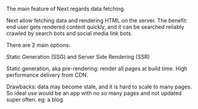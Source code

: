 The main feature of Next regards data fetching. 

Next allow fetching data and rendering HTML on the server. The benefit: end user gets rendered content quickly, and it can be searched reliably crawled by search bots and social media link bots.

There are 2 main options:

Static Generation (SSG) and Server Side Rendering (SSR)

Static generation, aka pre-rendering: render all pages at build time. High performance delivery from CDN.

Drawbacks: data may become stale, and it is hard to scale to many pages. So ideal use would be an app with no so many pages and not updated super often. eg: a blog.